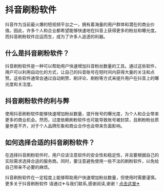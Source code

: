 # 抖音刷粉软件

抖音作为当前最火爆的短视频平台之一，拥有着海量的用户群体和潜在的商业价值。因此，许多个人和企业都希望能够快速地在抖音上获得更多的粉丝和曝光度。而抖音刷粉软件应运而生，成为了许多人追逐的利器。

## 什么是抖音刷粉软件？

抖音刷粉软件是一种可以帮助用户快速增加抖音粉丝数量的工具。通过这些软件，用户可以利用自动化的方式，让自己的抖音账号在短时间内获得大量的关注和点赞。这些软件通常会通过自动刷赞、刷评论、刷粉等方式来提升用户在抖音上的曝光度和关注度。

## 抖音刷粉软件的利与弊

使用抖音刷粉软件能够快速增加粉丝数量，提升账号的曝光度，为个人和企业带来更多的商业机会。然而，过度依赖刷粉软件也可能导致账号被封禁，且刷粉粉丝质量参差不齐，对于个人品牌形象和商业合作也会带来负面影响。

## 如何选择合适的抖音刷粉软件？

在选择抖音刷粉软件时，用户应该注意软件的安全性和稳定性，并且要根据自己的实际需求选择合适的服务商。同时，要注意避免使用一些不法的刷粉软件，以免给自己带来不必要的麻烦。

抖音刷粉软件在一定程度上能够帮助用户快速增加粉丝数量，但使用时需要谨慎。更多关于抖音刷粉软件 请通过✈与我们联系,感谢阅读,谢谢！[点击这里✈](https://t.me/sjlmbot)